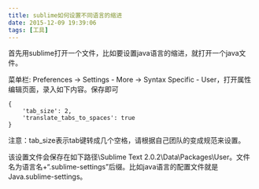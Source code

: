 ```yaml
---
title: sublime如何设置不同语言的缩进
date: 2015-12-09 19:39:06
tags: [工具]
---
```

首先用sublime打开一个文件，比如要设置java语言的缩进，就打开一个java文件。

菜单栏: Preferences -> Settings - More -> Syntax Specific - User，打开属性编辑页面，录入如下内容。保存即可
```
{
    'tab_size': 2,
    'translate_tabs_to_spaces': true 
}
```

注意：tab_size表示tab键转成几个空格，请根据自己团队的变成规范来设置。

该设置文件会保存在如下路径\Sublime Text 2.0.2\Data\Packages\User。文件名为语言名+“.sublime-settings”后缀。比如java语言的配置文件就是Java.sublime-settings。